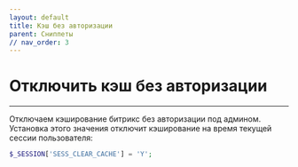 ```yaml
---
layout: default
title: Кэш без авторизации
parent: Сниппеты
// nav_order: 3
---
```


# Отключить кэш без авторизации

---

Отключаем кэширование битрикс без авторизации под админом.\
Установка этого значения отключит кэширование на время текущей сессии пользователя:

```php
$_SESSION['SESS_CLEAR_CACHE'] = 'Y';
```

<br>
